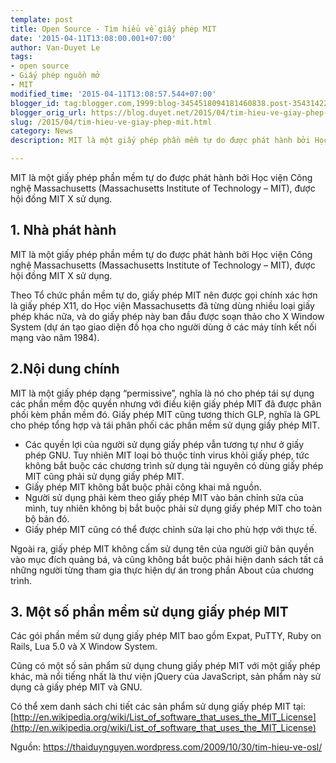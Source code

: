 ```yaml
---
template: post
title: Open Source - Tìm hiểu về giấy phép MIT
date: '2015-04-11T13:08:00.001+07:00'
author: Van-Duyet Le
tags:
- open source
- Giấy phép nguồn mở
- MIT
modified_time: '2015-04-11T13:08:57.544+07:00'
blogger_id: tag:blogger.com,1999:blog-3454518094181460838.post-3543142209625103716
blogger_orig_url: https://blog.duyet.net/2015/04/tim-hieu-ve-giay-phep-mit.html
slug: /2015/04/tim-hieu-ve-giay-phep-mit.html
category: News
description: MIT là một giấy phép phần mềm tự do được phát hành bởi Học viện Công nghệ Massachusetts (Massachusetts Institute of Technology – MIT), được hội đồng MIT X sử dụng.

---
```


MIT là một giấy phép phần mềm tự do được phát hành bởi Học viện Công nghệ Massachusetts (Massachusetts Institute of Technology – MIT), được hội đồng MIT X sử dụng.

## 1. Nhà phát hành ##
MIT là một giấy phép phần mềm tự do được phát hành bởi Học viện Công nghệ Massachusetts (Massachusetts Institute of Technology – MIT), được hội đồng MIT X sử dụng.

Theo Tổ chức phần mềm tự do, giấy phép MIT nên được gọi chính xác hơn là giấy phép X11, do Học viện Massachusetts đã từng dùng nhiều loại giấy phép khác nữa, và do giấy phép này ban đầu được soạn thảo cho X Window System (dự án tạo giao diện đồ họa cho người dùng ở các máy tính kết nối mạng vào năm 1984).

## 2.Nội dung chính ##
MIT là một giấy phép dạng “permissive”, nghĩa là nó cho phép tái sự dụng các phần mềm độc quyền nhưng với điều kiện giấy phép MIT đã được phân phối kèm phần mềm đó. Giấy phép MIT cũng tương thích GLP, nghĩa là GPL cho phép tổng hợp và tái phân phối các phần mềm sử dụng giấy phép MIT.

- Các quyền lợi của người sử dụng giấy phép vẫn tương tự như ở giấy phép GNU. Tuy nhiên MIT loại bỏ thuộc tính virus khỏi giấy phép, tức không bắt buộc các chương trình sử dụng tài nguyên có dùng giấy phép MIT cũng phải sử dụng giấy phép MIT.
- Giấy phép MIT không bắt buộc phải công khai mã nguồn.
- Người sử dụng phải kèm theo giấy phép MIT vào bản chỉnh sửa của mình, tuy nhiên không bị bắt buộc phải sử dụng giấy phép MIT cho toàn bộ bản đó.
- Giấy phép MIT cũng có thể được chỉnh sửa lại cho phù hợp với thực tế.

Ngoài ra, giấy phép MIT không cấm sử dụng tên của người giữ bản quyền vào mục đích quảng bá, và cũng không bắt buộc phải hiện danh sách tất cả những người từng tham gia thực hiện dự án trong phần About của chương trình.

## 3. Một số phần mềm sử dụng giấy phép MIT ##
Các gói phần mềm sử dụng giấy phép MIT bao gồm Expat, PuTTY, Ruby on Rails, Lua 5.0 và X Window System.

Cũng có một số sản phẩm sử dụng chung giấy phép MIT với một giấy phép khác, mà nổi tiếng nhất là thư viện jQuery của JavaScript, sản phẩm này sử dụng cả giấy phép MIT và GNU.

Có thể xem danh sách chi tiết các sản phẩm sử dụng giấy phép MIT tại:
[http://en.wikipedia.org/wiki/List_of_software_that_uses_the_MIT_License](http://en.wikipedia.org/wiki/List_of_software_that_uses_the_MIT_License)

Nguồn: https://thaiduynguyen.wordpress.com/2009/10/30/tim-hieu-ve-osl/
